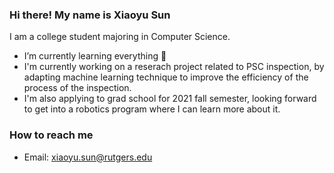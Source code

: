 <!--
**leeight/leeight** is a ✨ _special_ ✨ repository because its `README.md` (this file) appears on your GitHub profile.

Here are some ideas to get you started:

- 🔭 I’m currently working on ...
- 🌱 I’m currently learning ...
- 👯 I’m looking to collaborate on ...
- 🤔 I’m looking for help with ...
- 💬 Ask me about ...
- 📫 How to reach me: ...
- 😄 Pronouns: ...
- ⚡ Fun fact: ...
-->

### Hi there! My name is Xiaoyu Sun

I am a college student majoring in Computer Science.

- I’m currently learning everything 🤣
- I'm currently working on a reserach project related to PSC inspection, by adapting machine learning technique to improve the efficiency of the process of the inspection.
- I'm also applying to grad school for 2021 fall semester, looking forward to get into a robotics program where I can learn more about it.

### How to reach me

- Email: xiaoyu.sun@rutgers.edu

